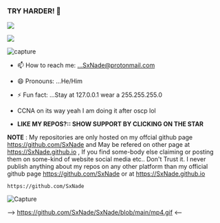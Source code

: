 ### TRY HARDER! 👋

<p align="left"> 
<img src=https://github-readme-stats.vercel.app/api/top-langs/?username=SxNade&layout=compact&text_color=fe9cd8&title_color=fe9cd8&bg_color=0d1117&count_private=true&include_all_commits=true&hide_border=true&langs_count=10></p>

<p align="left"> 
<img src=https://github-readme-stats.vercel.app/api?username=SxNade&show_icons=true&hide_title=true&theme=dark&include_all_commits=true&hide_border=true></p>



![capture](https://github.com/SxNade/SxNade/blob/main/i.svg)

- 📫 How to reach me: ...SxNade@protonmail.com
- 😄 Pronouns: ...He/Him
- ⚡ Fun fact: ...Stay at 127.0.0.1 wear a 255.255.255.0
-  CCNA on its way yeah I am doing it after oscp lol 

- **LIKE MY REPOS?:: SHOW SUPPORT BY CLICKING ON THE STAR**

**NOTE** : My repositories are only hosted on my offcial github page https://github.com/SxNade and May be refered on other page at https://SxNade.github.io , If you find some-body else claiming or posting them on some-kind of website social media etc.. Don't Trust it. I never publish anything about my repos on any other platform than my official github page  https://github.com/SxNade or at https://SxNade.github.io



`https://github.com/SxNade`

![Capture]()

--> https://github.com/SxNade/SxNade/blob/main/mp4.gif <--
